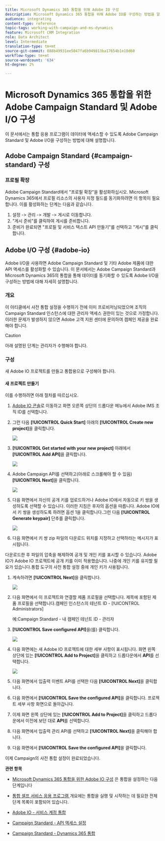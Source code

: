 ```yaml
---
title: Microsoft Dynamics 365 통합을 위해 Adobe IO 구성
description: Microsoft Dynamics 365 통합을 위해 Adobe IO를 구성하는 방법을 알아봅니다.
audience: integrating
content-type: reference
topic-tags: working-with-campaign-and-ms-dynamics
feature: Microsoft CRM Integration
role: Data Architect
level: Intermediate
translation-type: tm+mt
source-git-commit: 088b49931ee5047fa6b949813ba17654b1e10d60
workflow-type: tm+mt
source-wordcount: '634'
ht-degree: 2%

---
```



# Microsoft Dynamics 365 통합을 위한 Adobe Campaign Standard 및 Adobe I/O 구성

이 문서에서는 통합 응용 프로그램이 데이터에 액세스할 수 있도록 Adobe Campaign Standard 및 Adobe I/O을 구성하는 방법에 대해 설명합니다.

## Adobe Campaign Standard {#campaign-standard} 구성

### 프로필 확장

Adobe Campaign Standard에서 &quot;프로필 확장&quot;을 활성화하십시오.   Microsoft Dynamics 365에서 프로필 리소스의 사용자 지정 필드를 동기화하려면 이 항목이 필요합니다.   이를 활성화하는 단계는 다음과 같습니다.

1. 설정 -> 관리 -> 개발 -> 게시로 이동합니다.
1. &quot;게시 준비&quot;를 클릭하여 게시를 준비합니다.
1. 준비가 완료되면 &quot;프로필 및 서비스 텍스트 API 만들기&quot;를 선택하고 &quot;게시&quot;를 클릭합니다.

## Adobe I/O 구성 {#adobe-io}

Adobe I/O을 사용하면 Adobe Campaign Standard 및 기타 Adobe 제품에 대한 API 액세스를 활성화할 수 있습니다.   이 문서에서는 Adobe Campaign Standard과 Microsoft Dynamics 365의 통합을 통해 데이터를 동기화할 수 있도록 Adobe I/O을 구성하는 방법에 대해 자세히 설명합니다.

### 개요

이 아티클에서 사전 통합 설정을 수행하기 전에 이미 프로비저닝되었으며 조직의 Campaign Standard 인스턴스에 대한 관리자 액세스 권한이 있는 것으로 가정합니다.  이러한 문제가 발생하지 않으면 Adobe 고객 지원 센터에 문의하여 캠페인 제공을 완료해야 합니다.

>[!CAUTION]
>
>아래 설명된 단계는 관리자가 수행해야 합니다.

### 구성

새 Adobe IO 프로젝트를 만들고 통합용으로 구성해야 합니다.

#### 새 프로젝트 만들기

이를 수행하려면 아래 절차를 따르십시오.

1. [Adobe IO 콘솔](https://console.adobe.io/home#)로 이동하고 화면 오른쪽 상단의 드롭다운 메뉴에서 Adobe IMS 조직 ID를 선택합니다.

1. 그런 다음 **[!UICONTROL Quick Start]** 아래의 **[!UICONTROL Create new project]**&#x200B;을 클릭합니다.

   ![](assets/adobeIO1.png)

1. **[!UICONTROL Get started with your new project]** 아래에서 **[!UICONTROL Add API]**&#x200B;을 클릭합니다.

   ![](assets/adobeIO2.png)

1. Adobe Campaign API를 선택하고(아래로 스크롤해야 할 수 있음) **[!UICONTROL Next]**&#x200B;을 클릭합니다.

   ![](assets/adobeIO3.png)

1. 다음 화면에서 자신의 공개 키를 업로드하거나 Adobe IO에서 자동으로 키 쌍을 생성하도록 선택할 수 있습니다. 이러한 지침은 후자의 옵션을 따릅니다. Adobe IO에서 키 쌍을 생성하도록 하려면 옵션 1을 클릭합니다.그런 다음 **[!UICONTROL Generate keypair]** 단추를 클릭합니다.

   ![](assets/adobeIO4.png)

1. 다음 화면에서 키 쌍 zip 파일의 다운로드 위치를 지정하고 선택하라는 메시지가 표시됩니다.

다운로드한 후 파일의 압축을 해제하여 공개 및 개인 키를 표시할 수 있습니다. Adobe IO가 Adobe IO 프로젝트에 공개 키를 이미 적용했습니다. 나중에 개인 키를 유지할 필요가 있습니다.통합 도구의 사전 통합 설정 중에 개인 키가 사용됩니다.

1. 계속하려면 **[!UICONTROL Next]**&#x200B;을 클릭합니다.

   ![](assets/adobeIO5.png)

1. 다음 화면에서 이 프로젝트와 연결할 제품 프로필을 선택합니다. 제목에 포함된 제품 프로필을 선택합니다.캠페인 인스턴스의 테넌트 ID - [!UICONTROL Administrators]

   예:Campaign Standard - 내 캠페인 테넌트 ID - 관리자

1. **[!UICONTROL Save configured API]**&#x200B;을(를) 클릭합니다.

   ![](assets/adobeIO6.png)

1. 다음 화면에는 새 Adobe IO 프로젝트에 대한 세부 사항이 표시됩니다. 화면 왼쪽 상단에 있는 **[!UICONTROL Add to Project]**&#x200B;을 클릭하고 드롭다운에서 **API**&#x200B;를 선택합니다.

   ![](assets/adobeIO7.png)

1. 다음 화면에서 입출력 이벤트 API를 선택한 다음 **[!UICONTROL Next]**&#x200B;을 클릭합니다.

1. 다음 화면에서 **[!UICONTROL Save the configured API]**&#x200B;을 클릭합니다.  프로젝트 세부 사항 화면으로 돌아갑니다.

1. 이제 화면 왼쪽 상단에 있는 **[!UICONTROL Add to Project]**&#x200B;을 클릭하고 드롭다운에서 이전에 보던 대로 **API**&#x200B;를 선택합니다.

1. 다음 화면에서 입출력 관리 API를 선택하고 **[!UICONTROL Next]**&#x200B;을 클릭해야 합니다.

1. 다음 화면에서 **[!UICONTROL Save the configured API]**&#x200B;을 클릭합니다.

이제 Campaign의 사전 통합 설정이 완료되었습니다.

**관련 항목**

* [Microsoft Dynamics 365 통합을 위한 Adobe IO 구성](../../integrating/using/d365-acs-configure-adobe-io.md) 은 통합을 설정하는 다음 단계입니다
* [통합 셀프 서비스 응용 프로그램 ](../../integrating/using/d365-acs-self-service-app-quick-start-guide.md) 개요에는 통합을 실행 및 시작하는 데 필요한 전체 단계 목록이 포함되어 있습니다.


* [Adobe IO - 서비스 계정 통합](https://www.adobe.io/authentication/auth-methods.html#!AdobeDocs/adobeio-auth/master/AuthenticationOverview/ServiceAccountIntegration.md)
* [Campaign Standard - API 액세스 설정](../../api/using/setting-up-api-access.md)
* [Campaign Standard - Dynamics 365 통합](../../integrating/using/d365-acs-configure-d365.md)
